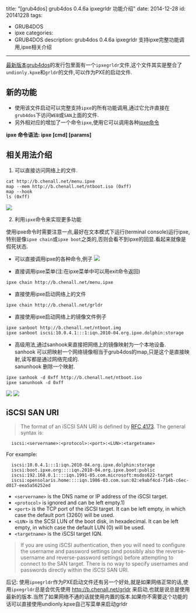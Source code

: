 title: "[grub4dos] grub4dos 0.4.6a ipxegrldr 功能介绍"
date: 2014-12-28
id: 20141228
tags:
- GRUB4DOS
- ipxe
categories:
- GRUB4DOS
description: grub4dos 0.4.6a ipxegrldr 支持ipxe完整功能调用,ipxe相关介绍
---

  [最新版本grub4dos](http://grub4dos.chenall.net/downloads/grub4dos-0.4.6a-2014-12-27/)的发行包里面有一个`ipxegrldr`文件,这个文件其实是整合了`undionly.kpxe`和`grldr`的文件,可以作为PXE的启动文件.

## 新的功能
  * 使用该文件启动可以完整支持`ipxe`的所有功能调用,通过它允许直接在`grub4dos`下访问`WEB`或`SAN`上面的文件.
  * 另外相对应的增加了一个命令`ipxe`,使用它可以调用各种[ipxe命令](http://ipxe.org/cmd)

   **ipxe 命令语法:  ipxe [cmd] [params]**
<!--more-->

## 相关用法介绍

1. 可以直接访问网络上的文件.
```
cat http://b.chenall.net/menu.ipxe
map --mem http://b.chenall.net/ntboot.iso (0xff)
map --hook
ls (0xff)
```
 ![](@@POST@@:01.png)

2. 利用`ipxe`命令来实现更多功能

  使用ipxe命令时需要注意一点,最好在文本模式下运行(terminal console)运行ipxe,特别是像`ipxe chain`或`ipxe boot`之类的,否则会看不到ipxe的回显.看起来就像是假死状态.

  * 可以直接调用ipxe的各种命令,例子
  ![](@@POST@@:02.png)

  * 直接调用ipxe菜单(注:在ipxe菜单中可以用exit命令返回)  
  ```
  ipxe chain http://b.chenall.net/menu.ipxe
  ```

  * 直接使用ipxe启动网络上的文件  
  ```
  ipxe chain http://b.chenall.net/grldr
  ```

  * 直接使用ipxe启动网络上的镜像文件例子  
  ```
  ipxe sanboot http://b.chenall.net/ntboot.img
  ipxe sanboot iscsi:10.0.4.1:::1:iqn.2010-04.org.ipxe.dolphin:storage
  ```

  * 高级用法,通过sanhook来直接把网络上的镜像映射为一个本地设备.   
  sanhook 可以把映射一个网络镜像相当于grub4dos的map,只是这个是直接映射,读写都是通过网络完成的.  
  sanunhook 删除一个映射.
  ```
  ipxe sanhook -d 0xff http://b.chenall.net/ntboot.iso
  ipxe sanunhook -d 0xff
  ```
  ![](@@POST@@:03.png)
  ![](@@POST@@:04.png)

##  iSCSI SAN URI
>The format of an iSCSI SAN URI is defined by [RFC 4173](http://tools.ietf.org/html/rfc4173). The general syntax is:
```
  iscsi:<servername>:<protocol>:<port>:<LUN>:<targetname>
```
For example:
```
  iscsi:10.0.4.1:::1:iqn.2010-04.org.ipxe.dolphin:storage
  iscsi:boot.ipxe.org::::iqn.2010-04.org.ipxe.boot:public
  iscsi:192.168.0.1::::iqn.1991-05.com.microsoft:msdos622-target
  iscsi:opensolaris.home::::iqn.1986-03.com.sun:02:e9abf4cd-714b-c6ec-d017-eea5a56252ed
```
* `<servername>` is the DNS name or IP address of the iSCSI target.
* `<protocol>` is ignored and can be left empty.1)
* `<port>` is the TCP port of the iSCSI target. It can be left empty, in which case the default port (3260) will be used.
* `<LUN>` is the SCSI LUN of the boot disk, in hexadecimal. It can be left empty, in which case the default LUN (0) will be used.
* `<targetname>` is the iSCSI target IQN.

>If you are using iSCSI authentication, then you will need to configure the username and password settings (and possibly also the reverse-username and reverse-password settings) before attempting to connect to the SAN target. There is no way to specify usernames and passwords directly within the iSCSI SAN URI.

后记: 使用`ipxegrldr`作为PXE启动文件还有另一个好处,就是如果网络正常的话,使用`ipxegrldr`总是会优先使用 http://b.chenall.net/grldr 来启动,也就是说总是使用最新的版本.当然了如果网络不通的话就使用内置的版本.如果你不需要这个功能的话可以直接使用undionly.kpxe自己写菜单来启动grldr
